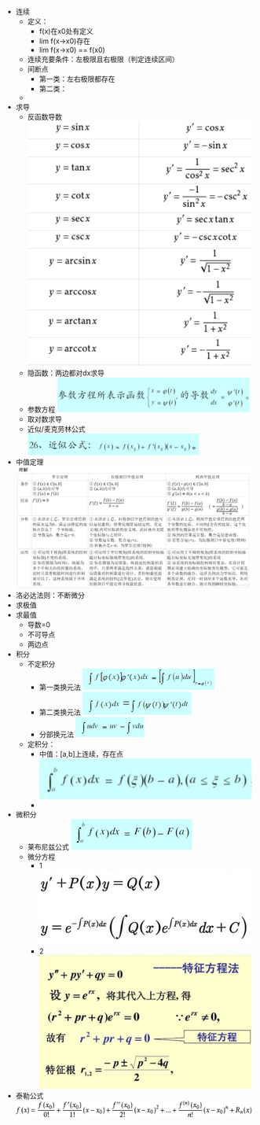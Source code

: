 - 连续
	- 定义：
		- f(x)在x0处有定义
		- lim  f(x->x0)存在
		- lim  f(x->x0) == f(x0)
	- 连续充要条件：左极限且右极限（判定连续区间）
	- 间断点
		- 第一类：左右极限都存在
		- 第二类：
	-
- 求导
	- 反函数导数 ![image.jpg](../assets/ee8420d1-5265-47a7-ac20-d1df3c7ba4ce-1115003.jpg)
	- 隐函数：两边都对dx求导
	- 参数方程 ![image.jpg](../assets/0149a120-9dcd-4d87-88b8-111a2313c83a-1115003.jpg)
	- 取对数求导
	- 近似/麦克劳林公式 ![image.jpg](../assets/7d5c311f-e138-4043-8116-91ab23fabf12-1115003.jpg)
- 中值定理 ![image.jpg](../assets/f16271c1-f8d1-4d6c-8896-11384aef08ac-1115003.jpg)
- 洛必达法则：不断微分
- 求极值
- 求最值
	- 导数=0
	- 不可导点
	- 两边点
- 积分
	- 不定积分
		- 第一类换元法 ![image.jpg](../assets/160222f6-f77e-4720-84bf-61cfbe9571bd-1115003.jpg)
		- 第二类换元法 ![image.jpg](../assets/14d41895-87bb-4d56-ad54-4851fd0e34a1-1115003.jpg)
		- 分部换元法 ![image.jpg](../assets/472df8b9-ca6f-4ed2-b4db-03311d0efee1-1115003.jpg)
	- 定积分：
		- 中值：[a,b]上连续，存在点 ![image.jpg](../assets/ca2ace55-276e-40d2-b8c2-6b6f4f4b7ae8-1115003.jpg)
		-
- 微积分
	- 莱布尼兹公式 ![image.jpg](../assets/e21f931f-f2e6-40ef-9e6c-9279bbce76da-1115003.jpg)
	- 微分方程
		- 1 ![image.jpg](../assets/001e1528-c4c7-4931-baab-edde8d86bd4d-1115003.jpg)
		- 2 ![image.jpg](../assets/295372f0-5a70-489b-82c8-17dd7b68e72b-1115003.jpg)
- 泰勒公式 ![image.jpg](../assets/69ae3068-e33a-4f78-8306-6a663ed1eb3f-1115003.jpg)